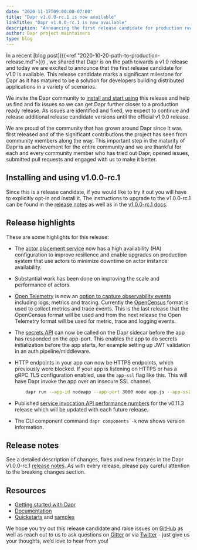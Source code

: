 ```yaml
---
date: "2020-11-17T09:00:00-07:00"
title: "Dapr v1.0.0-rc.1 is now available"
linkTitle: "Dapr v1.0.0-rc.1 is now available"
description: "Announcing the first release candidate for production ready Dapr v1.0"
author: Dapr project maintainers
type: blog
---
```


In a recent [blog post]({{<ref "2020-10-20-path-to-production-release.md">}}) , we shared that Dapr is on the path towards a v1.0 release and today we are excited to announce that the first release candidate for v1.0 is available. This release candidate marks a significant milestone for Dapr as it has matured to be a solution for developers building distributed applications in a variety of scenarios.

We invite the Dapr community to [install and start using](#installing-and-using-v100-rc1) this release and help us find and fix issues so we can get Dapr further closer to a production ready release. As issues are identified and fixed, we expect to continue and release additional release candidate versions until the official v1.0.0 release.

We are proud of the community that has grown around Dapr since it was first released and of the significant contributions the project has seen from community members along the way. This important step in the maturity of Dapr is an achievement for the entire community and we are thankful for each and every community member who has tried out Dapr, opened issues, submitted pull requests and engaged with us to make it better.

## Installing and using v1.0.0-rc.1

Since this is a release candidate, if you would like to try it out you will have to explicitly opt-in and install it. The instructions to upgrade to the v1.0.0-rc.1 can be found in the [release notes](https://github.com/dapr/dapr/blob/release-1.0/docs/release_notes/v1.0.0-rc.1.md) as well as in the [v1.0.0-rc.1 docs](https://v1-rc1.docs.dapr.io/getting-started/).

## Release highlights

These are some highlights for this release:

- The [actor placement service](https://v1-rc1.docs.dapr.io/developing-applications/building-blocks/actors/actors-background/#actor-placement-service) now has a high availability (HA) configuration to improve resilience and enable upgrades on production system that use actors to minimize downtime on actor instance availability.
- Substantial work has been done on improving the scale and performance of actors.
- [Open Telemetry](https://opentelemetry.io/docs/) is now an [option to capture observability events](https://v1-rc1.docs.dapr.io/operations/monitoring/open-telemetry-collector/) including logs, metrics and tracing. Currently the [OpenCensus](https://opencensus.io/) format is used to collect metrics and trace events. This is the last release that the OpenCensus format will be used and from the next release the Open Telemetry format will be used for metric, trace and logging events.
- The [secrets API](https://v1-rc1.docs.dapr.io/reference/api/secrets_api/) can now be called on the Dapr sidecar before the app has responded on the app-port. This enables the app to do secrets initialization before the app starts, for example setting up JWT validation in an auth pipeline/middleware.
- HTTP endpoints in your app can now be HTTPS endpoints, which previously were blocked. If your app is listening on HTTPS or has a gRPC TLS configuration enabled, use the `app-ssl` flag like this. This will have Dapr invoke the app over an insecure SSL channel.

    ```sh
        dapr run --app-id nodeapp --app-port 3000 node app.js --app-ssl
    ```

- Published [service invocation API performance numbers](https://v1-rc1.docs.dapr.io/operations/performance-and-scalability/perf-service-invocation/) for the v0.11.3 release which will be updated with each future release.
- The CLI component command `dapr components -k` now shows version information.

## Release notes

See a detailed description of changes, fixes and new features in the Dapr v1.0.0-rc.1 [release notes](https://github.com/dapr/dapr/releases/tag/v1.0.0-rc.1). As with every release, please pay careful attention to the breaking changes section.

## Resources

- [Getting started with Dapr](https://v1-rc1.docs.dapr.io/getting-started/)
- [Documentation](https://v1-rc1.docs.dapr.io/)
- [Quickstarts](https://github.com/dapr/quickstarts/tree/v1.0.0-rc.1) and [samples](https://github.com/dapr/samples)

We hope you try out this release candidate and raise issues on [GitHub](https://github.com/dapr) as well as reach out to us to ask questions on [Gitter](https://gitter.im/Dapr/) or via [Twitter](https://twitter.com/daprdev) - just give us your thoughts, we’d love to hear from you!
